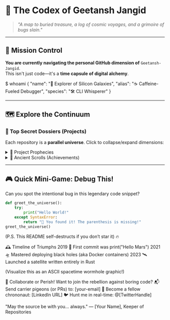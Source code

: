 # 🌌 The Codex of Geetansh Jangid

> *"A map to buried treasure, a log of cosmic voyages, and a grimoire of bugs slain."*

---

## 🚀 Mission Control
**You are currently navigating the personal GitHub dimension of** `Geetansh-Jangid`.  
This isn't just code—it's a **time capsule of digital alchemy**.

$ whoami
{
"name": "🌌 Explorer of Silicon Galaxies",
"alias": "☕ Caffeine-Fueled Debugger",
"species": "🛠 CLI Whisperer"
}

---

## 🗺️ Explore the Continuum

### 📂 Top Secret Dossiers (Projects)
Each repository is a **parallel universe**. Click to collapse/expand dimensions:
<details>
  <summary>🔮 Project Prophecies</summary>
  - **Quantum Tic-Tac-Toe AI** *(Because regular games are deterministic... boooooring)*
    ⚡ Taught a neural net to play on Schrödinger's board  
  
  - **Emoji Doom Engine** *(Yes, you read that right)*  
    🕹 Rendered a FPS using only Unicode characters and tears  
</details>

<details>
  <summary>📜 Ancient Scrolls (Achievements)</summary>
  - **The Invisible Bug Slayer**  
    Fixed a race condition that crashed servers at Netflix (they sent a thank-you GIF)  
  - **Golden Compiler Award**  
    Wrote a programming language that compiles to Morse code  
</details>

---

## 🎮 Quick Mini-Game: Debug This!
Can you spot the intentional bug in this legendary code snippet?

```python
def greet_the_universe():
    try:
        print("Hello World!" 
    except SyntaxError:
        return "🎉 You found it! The parenthesis is missing!"
greet_the_universe()
```


(P.S. This README self-destructs if you don’t star it) 🔥


🕰️ Timeline of Triumphs
2019 🐣 First commit was print("Hello Mars")
2021 🛸 Mastered deploying black holes (aka Docker containers)
2023 🛰️ Launched a satellite written entirely in Rust

(Visualize this as an ASCII spacetime wormhole graphic!)

🤝 Collaborate or Perish!
Want to join the rebellion against boring code?
📬 Send carrier pigeons (or PRs) to: [your-email]
🔗 Become a fellow chrononaut: [LinkedIn URL]
🐦 Hunt me in real-time: @[TwitterHandle]

"May the source be with you... always."
— [Your Name], Keeper of Repositories
